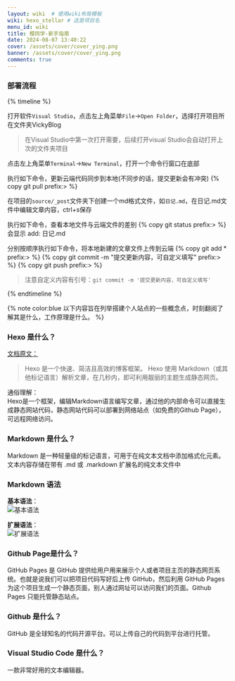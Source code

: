 ```yaml
---
layout: wiki  # 使用wiki布局模板
wiki: hexo_stellar # 这是项目名
menu_id: wiki
title: 樱同学-新手指南
date: 2024-08-07 13:40:22 
cover: /assets/cover/cover_ying.png
banner: /assets/cover/cover_ying.png
comments: true
---
```


### 部署流程
{% timeline %}
<!-- node 第一步 -->
打开软件`Visual Studio`，点击左上角菜单`File`->`Open Folder`，选择打开项目所在文件夹VickyBlog
> 在Visual Studio中第一次打开需要，后续打开visual Studio会自动打开上次的文件夹项目
<!-- node 第二步 -->
点击左上角菜单`Terminal`->`New Terminal`，打开一个命令行窗口在底部
<!-- node 第三步 -->
执行如下命令，更新云端代码同步到本地(不同步的话，提交更新会有冲突)
{% copy git pull prefix:> %}
<!-- node 第四步 -->
在项目的`source/_post`文件夹下创建一个md格式文件，如`日记.md`，在日记.md文件中编辑文章内容，ctrl+s保存
<!-- node 第五步(非必要) -->
执行如下命令，查看本地文件与云端文件的差别
{% copy git status prefix:> %}
会显示 add: 日记.md
<!-- node 第六步 -->
分别按顺序执行如下命令，将本地新建的文章文件上传到云端
{% copy git add * prefix:> %}
{% copy git commit -m "提交更新内容，可自定义填写" prefix:> %}
{% copy git push prefix:> %}  

> 注意自定义内容有引号：`git commit -m '提交更新内容，可自定义填写'`

{% endtimeline %}

{% note color:blue 以下内容旨在列举搭建个人站点的一些概念点，时刻翻阅了解其是什么，工作原理是什么。 %}
### Hexo 是什么？
[文档原文：](https://hexo.io/zh-cn/docs/)  
> Hexo 是一个快速、简洁且高效的博客框架。 Hexo 使用 Markdown（或其他标记语言）解析文章，在几秒内，即可利用靓丽的主题生成静态网页。

通俗理解：  
Hexo是一个框架，编辑Markdown语言编写文章，通过他的内部命令可以直接生成静态网站代码，静态网站代码可以部署到网络站点（如免费的Github Page），可远程网络访问。
### Markdown 是什么？
Markdown 是一种轻量级的标记语言，可用于在纯文本文档中添加格式化元素。文本内容存储在带有 .md 或 .markdown 扩展名的纯文本文件中
### Markdown 语法
**基本语法**：  
![基本语法](/assets/Postimg/VikyTutorial/markdown_base.png)

**扩展语法**：  
![扩展语法](/assets/Postimg/VikyTutorial/markdown_extend.png)
### Github Page是什么？
GitHub Pages 是 GitHub 提供给用户用来展示个人或者项目主页的静态网页系统。也就是说我们可以把项目代码写好后上传 GitHub，然后利用 GitHub Pages 为这个项目生成一个静态页面，别人通过网址可以访问我们的页面。Github Pages 只能托管静态站点。
### Github 是什么？
GitHub 是全球知名的代码开源平台。可以上传自己的代码到平台进行托管。
### Visual Studio Code 是什么？
一款非常好用的文本编辑器。

